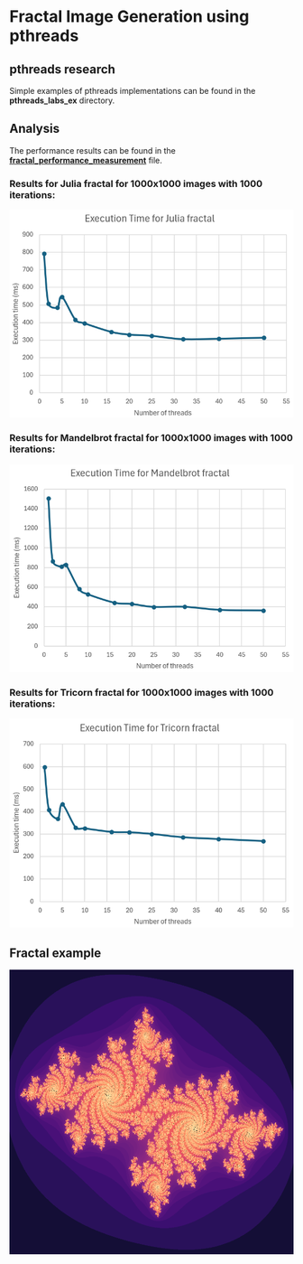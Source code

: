 # Fractal Image Generation using pthreads
## pthreads research
Simple examples of pthreads implementations can be found in the **pthreads_labs_ex** directory.

## Analysis
The performance results can be found in the [**fractal_performance_measurement**](fractal_performance_measurement.xlsx) file.
### Results for Julia fractal for 1000x1000 images with 1000 iterations:
![Results for Julia fractal](img/Julia_results.png)
### Results for Mandelbrot fractal for 1000x1000 images with 1000 iterations:
![Results for Mandelbrot fractal](img/Mandelbrot_results.png)
### Results for Tricorn fractal for 1000x1000 images with 1000 iterations:
![Results for Tricorn fractal](img/Tricorn_results.png)

## Fractal example
![Demo image of the Julia fractal](img/Julia_fractal.png)
